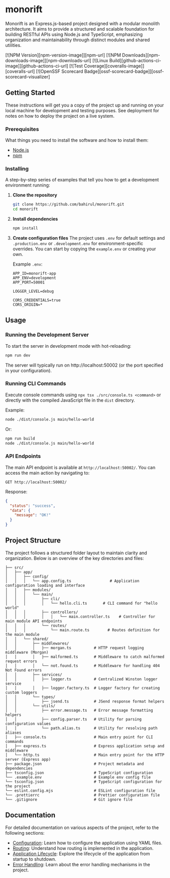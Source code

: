 # monorift

Monorift is an Express.js-based project designed with a modular monolith architecture. It aims to provide a structured and scalable foundation for building RESTful APIs using Node.js and TypeScript, emphasizing organization and maintainability through distinct modules and shared utilities.

[![NPM Version][npm-version-image]][npm-url]
[![NPM Downloads][npm-downloads-image]][npm-downloads-url]
[![Linux Build][github-actions-ci-image]][github-actions-ci-url]
[![Test Coverage][coveralls-image]][coveralls-url]
[![OpenSSF Scorecard Badge][ossf-scorecard-badge]][ossf-scorecard-visualizer]

## Getting Started

These instructions will get you a copy of the project up and running on your local machine for development and testing purposes. See deployment for notes on how to deploy the project on a live system.

### Prerequisites

What things you need to install the software and how to install them:

*   [Node.js](https://nodejs.org/)
*   [npm](https://www.npmjs.com/)

### Installing

A step-by-step series of examples that tell you how to get a development environment running:

1.  **Clone the repository**
    ```bash
    git clone https://github.com/bahirul/monorift.git
    cd monorift
    ```
2.  **Install dependencies**
    ```bash
    npm install
    ```
3.  **Create configuration files**
    The project uses `.env` for default settings and `.production.env` or `.development.env` for environment-specific overrides. You can start by copying the `example.env` or creating your own.

    Example `.env`:
    ```env
    APP_ID=monorift-app
    APP_ENV=development
    APP_PORT=50001

    LOGGER_LEVEL=debug

    CORS_CREDENTIALS=true
    CORS_ORIGIN=*
    ```

## Usage

### Running the Development Server

To start the server in development mode with hot-reloading:

```bash
npm run dev
```

The server will typically run on http://localhost:50002 (or the port specified in your configuration).

### Running CLI Commands

Execute console commands using `npx tsx ./src/console.ts <command>` or directly with the compiled JavaScript file in the `dist` directory.

Example:

```bash
node ./dist/console.js main/hello-world
```

Or:

```bash
npm run build
node ./dist/console.js main/hello-world
```

### API Endpoints

The main API endpoint is available at `http://localhost:50002/`. You can access the main action by navigating to:

```
GET http://localhost:50002/
```

Response:
```json
{
  "status": "success",
  "data": {
    "message": "OK!"
  }
}
```

## Project Structure

The project follows a structured folder layout to maintain clarity and organization. Below is an overview of the key directories and files:

```plaintext
├── src/
│   ├── app/
│   │   ├── config/
│   │   │   └── app.config.ts                 # Application configuration loading and interface
│   │   ├── modules/
│   │   │   └── main/
│   │   │       ├── cli/
│   │   │       │   └── hello.cli.ts       # CLI command for "hello world"
│   │   │       ├── controllers/           
│   │   │       │   │   └── main.controller.ts    # Controller for main module API endpoints
│   │   │       └── routes/
│   │   │           └── main.route.ts        # Routes definition for the main module
│   │   └── shared/
│   │       ├── middlewares/
│   │       │   ├── morgan.ts          # HTTP request logging middleware (Morgan)
│   │       │   ├── malformed.ts       # Middleware to catch malformed request errors
│   │       │   └── not.found.ts       # Middleware for handling 404 Not Found errors
│   │       ├── services/
│   │       │   ├── logger.ts          # Centralized Winston logger service
│   │       │   ├── logger.factory.ts  # Logger factory for creating custom loggers
│   │       └── types/
│   │           ├── jsend.ts           # JSend response format helpers
│   │       └── utils/
│   │           ├── error.message.ts   # Error message formatting helpers
│   │           ├── config.parser.ts   # Utility for parsing configuration values
│   │           └── path.alias.ts      # Utility for resolving path aliases
│   ├── console.ts                     # Main entry point for CLI commands
│   ├── express.ts                     # Express application setup and middleware
│   └── http.ts                        # Main entry point for the HTTP server (Express app)
├── package.json                       # Project metadata and dependencies
├── tsconfig.json                      # TypeScript configuration
└── .example.env                       # Example env config file
└── tsconfig.json                      # TypeScript configuration for the project
└── eslint.config.mjs                  # ESLint configuration file
└── .prettierrc                        # Prettier configuration file
└── .gitignore                         # Git ignore file
```

## Documentation

For detailed documentation on various aspects of the project, refer to the following sections:

- [Configuration](docs/configuration.md): Learn how to configure the application using YAML files.
- [Routing](docs/routing.md): Understand how routing is implemented in the application.
- [Application Lifecycle](docs/request.lifecycle.md): Explore the lifecycle of the application from startup to shutdown.
- [Error Handling](docs/error.handling.md): Learn about the error handling mechanisms in the project.